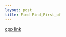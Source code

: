 ```yaml
---
layout: post
title: Find Find_First_of 
---
```



<a href="http://www.cplusplus.com/reference/algorithm/find/">cpp link</a>
